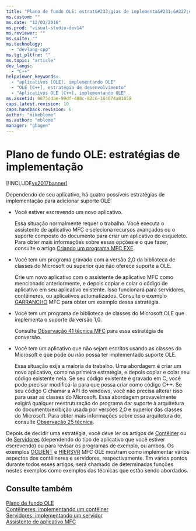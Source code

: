 ```yaml
---
title: "Plano de fundo OLE: estrat&#233;gias de implementa&#231;&#227;o | Microsoft Docs"
ms.custom: ""
ms.date: "12/03/2016"
ms.prod: "visual-studio-dev14"
ms.reviewer: ""
ms.suite: ""
ms.technology: 
  - "devlang-cpp"
ms.tgt_pltfrm: ""
ms.topic: "article"
dev_langs: 
  - "C++"
helpviewer_keywords: 
  - "aplicativos [OLE], implementando OLE"
  - "OLE [C++], estratégia de desenvolvimento"
  - "Aplicativos OLE [C++], implementando OLE"
ms.assetid: 0875ddae-99df-488c-82c6-164074a81058
caps.latest.revision: 10
caps.handback.revision: 6
author: "mikeblome"
ms.author: "mblome"
manager: "ghogen"
---
```

# Plano de fundo OLE: estrat&#233;gias de implementa&#231;&#227;o
[!INCLUDE[vs2017banner](../assembler/inline/includes/vs2017banner.md)]

Dependendo de seu aplicativo, há quatro possíveis estratégias de implementação para adicionar suporte OLE:  
  
-   Você estiver escrevendo um novo aplicativo.  
  
     Essa situação normalmente requer o trabalho.  Você executa o assistente de aplicativo MFC e seleciona recursos avançados ou o suporte composto do documento para criar um aplicativo do esqueleto.  Para obter mais informações sobre essas opções e o que fazer, consulte o artigo [Criando um programa MFC EXE](../Topic/MFC%20Application%20Wizard.md).  
  
-   Você tem um programa gravado com a versão 2,0 da biblioteca de classes do Microsoft ou superior que não oferece suporte a OLE.  
  
     Crie um novo aplicativo com o assistente de aplicativo MFC como mencionado anteriormente, e depois copiar e colar o código de aplicativo em seu aplicativo existente.  Isso funcionará para servidores, contêineres, ou aplicativos automatizados.  Consulte o exemplo [GARRANCHO](../top/visual-cpp-samples.md) MFC para obter um exemplo dessa estratégia.  
  
-   Você tem um programa de biblioteca de classes do Microsoft OLE que implementa o suporte da versão 1,0.  
  
     Consulte [Observação 41 técnica MFC](../Topic/TN041:%20MFC-OLE1%20Migration%20to%20MFC-OLE%202.md) para essa estratégia de conversão.  
  
-   Você tem um aplicativo que não sejam escritos usando as classes do Microsoft e que pode ou não possa ter implementado suporte OLE.  
  
     Essa situação exija a maioria de trabalho.  Uma abordagem é criar um novo aplicativo, como na primeira estratégia, e depois copiar e colar seu código existente nela.  Se seu código existente é gravado em C, você pode precisar modificá\-la para que possa criar como código C\+\+.  Se seu código C chamar a API do windows, você não precisa alterar isso para usar as classes do Microsoft.  Essa abordagem provavelmente exigirá qualquer reestruturação do programa dar suporte à arquitetura do documento\/exibição usada por versões 2,0 e superior das classes do Microsoft.  Para obter mais informações sobre essa arquitetura do, consulte [Observação 25 técnica](../mfc/tn025-document-view-and-frame-creation.md).  
  
 Depois de decidir uma estratégia, você deve ler os artigos de [Contêiner](../mfc/containers.md) ou de [Servidores](../mfc/servers.md) \(dependendo do tipo de aplicativo que você estiver escrevendo\) ou para revisar os programas de exemplo, ou ambos.  Os exemplos [OCLIENT](../top/visual-cpp-samples.md) e [HIERSVR](../top/visual-cpp-samples.md) MFC OLE mostram como implementar vários aspectos dos contêineres e servidores, respectivamente.  Em vários pontos durante todos esses artigos, será chamado de determinadas funções nestes exemplos como exemplos das técnicas que estão sendo abordados.  
  
## Consulte também  
 [Plano de fundo OLE](../mfc/ole-background.md)   
 [Contêineres: implementando um contêiner](../mfc/containers-implementing-a-container.md)   
 [Servidores: implementando um servidor](../mfc/servers-implementing-a-server.md)   
 [Assistente de aplicativo MFC](../Topic/MFC%20Application%20Wizard.md)